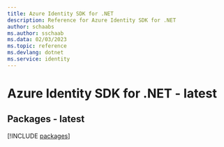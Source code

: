 ```yaml
---
title: Azure Identity SDK for .NET
description: Reference for Azure Identity SDK for .NET
author: schaabs
ms.author: sschaab
ms.data: 02/03/2023
ms.topic: reference
ms.devlang: dotnet
ms.service: identity
---
```

# Azure Identity SDK for .NET - latest
## Packages - latest
[!INCLUDE [packages](identity-index.md)]